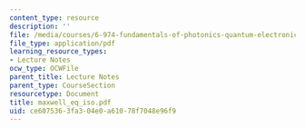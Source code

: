 ```yaml
---
content_type: resource
description: ''
file: /media/courses/6-974-fundamentals-of-photonics-quantum-electronics-spring-2006/ce6075363fa304e0a61078f7048e96f9_maxwell_eq_iso.pdf
file_type: application/pdf
learning_resource_types:
- Lecture Notes
ocw_type: OCWFile
parent_title: Lecture Notes
parent_type: CourseSection
resourcetype: Document
title: maxwell_eq_iso.pdf
uid: ce607536-3fa3-04e0-a610-78f7048e96f9
---
```

